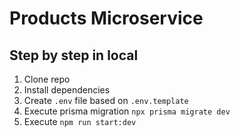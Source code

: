 # Products Microservice

## Step by step in local

1. Clone repo
2. Install dependencies
3. Create `.env` file based on `.env.template`
4. Execute prisma migration `npx prisma migrate dev`
5. Execute `npm run start:dev`
